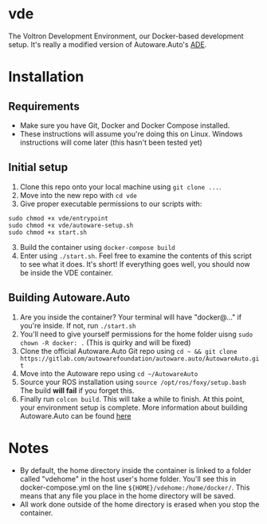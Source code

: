 # vde
The Voltron Development Environment, our Docker-based development setup. It's really a modified version of Autoware.Auto's [ADE](https://ade-cli.readthedocs.io/).

# Installation
## Requirements
- Make sure you have Git, Docker and Docker Compose installed.
- These instructions will assume you're doing this on Linux. Windows instructions will come later (this hasn't been tested yet)

## Initial setup
1. Clone this repo onto your local machine using `git clone ...`.
2. Move into the new repo with `cd vde`
3. Give proper executable permissions to our scripts with:
```
sudo chmod +x vde/entrypoint
sudo chmod +x vde/autoware-setup.sh
sudo chmod +x start.sh
```
3. Build the container using `docker-compose build`
4. Enter using `./start.sh`. Feel free to examine the contents of this script to see what it does. It's short!
If everything goes well, you should now be inside the VDE container.

## Building Autoware.Auto
1. Are you inside the container? Your terminal will have "docker@..." if you're inside. If not, run `./start.sh`
2. You'll need to give yourself permissions for the home folder uisng `sudo chown -R docker: .` (This is quirky and will be fixed)
3. Clone the official Autoware.Auto Git repo using `cd ~ && git clone https://gitlab.com/autowarefoundation/autoware.auto/AutowareAuto.git`
4. Move into the Autoware repo using `cd ~/AutowareAuto`
5. Source your ROS installation using `source /opt/ros/foxy/setup.bash` The build **will fail** if you forget this.
6. Finally run `colcon build`. This will take a while to finish.
At this point, your environment setup is complete. More information about building Autoware.Auto can be found [here](https://autowarefoundation.gitlab.io/autoware.auto/AutowareAuto/building.html)

# Notes
- By default, the home directory inside the container is linked to a folder called "vdehome" in the host user's home folder. You'll see this in docker-compose.yml on the line `${HOME}/vdehome:/home/docker/`. This means that any file you place in the home directory will be saved.
- All work done outside of the home directory is erased when you stop the container.
